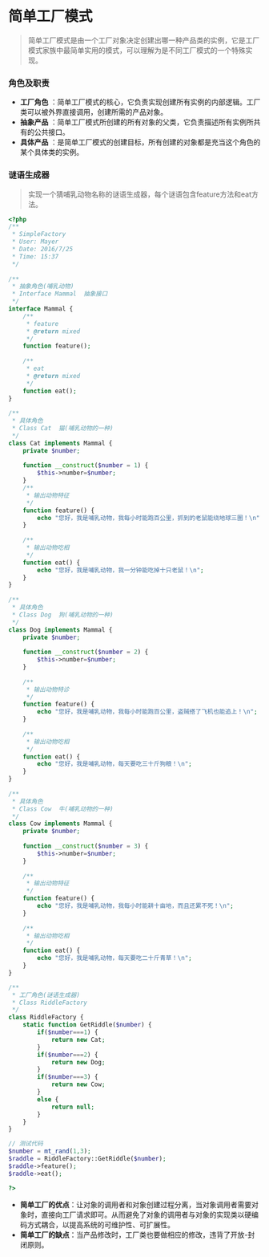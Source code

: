# 简单工厂模式
> 简单工厂模式是由一个工厂对象决定创建出哪一种产品类的实例，它是工厂模式家族中最简单实用的模式，可以理解为是不同工厂模式的一个特殊实现。 

### 角色及职责
- **工厂角色** ：简单工厂模式的核心，它负责实现创建所有实例的内部逻辑。工厂类可以被外界直接调用，创建所需的产品对象。
- **抽象产品** ：简单工厂模式所创建的所有对象的父类，它负责描述所有实例所共有的公共接口。
- **具体产品** ：是简单工厂模式的创建目标，所有创建的对象都是充当这个角色的某个具体类的实例。
 
### 谜语生成器
> 实现一个猜哺乳动物名称的谜语生成器，每个谜语包含feature方法和eat方法。
 
``` php
<?php  
/** 
 * SimpleFactory
 * User: Mayer
 * Date: 2016/7/25
 * Time: 15:37
 */  
  
/**
 * 抽象角色(哺乳动物)
 * Interface Mammal  抽象接口 
 */  
interface Mammal {
    /**
     * feature
     * @return mixed 
     */  
    function feature();
  
    /**
     * eat
     * @return mixed 
     */  
    function eat();
}  
  
/**
 * 具体角色 
 * Class Cat  猫(哺乳动物的一种)
 */
class Cat implements Mammal {
    private $number;
  
    function __construct($number = 1) {
        $this->number=$number; 
    }  
    /**
     * 输出动物特征
     */
    function feature() {  
        echo "您好，我是哺乳动物，我每小时能跑百公里，抓到的老鼠能绕地球三圈！\n";
    }  
  
    /**
     * 输出动物吃相
     */
    function eat() {  
        echo "您好，我是哺乳动物，我一分钟能吃掉十只老鼠！\n";
    }  
}  
  
/**
 * 具体角色 
 * Class Dog  狗(哺乳动物的一种)
 */
class Dog implements Mammal {
    private $number;
  
    function __construct($number = 2) {
        $this->number=$number;
    }
  
    /**
     * 输出动物特诊
     */
    function feature() {
        echo "您好，我是哺乳动物，我每小时能跑百公里，盗贼搭了飞机也能追上！\n";
    }
  
    /**
     * 输出动物吃相
     */
    function eat() {
        echo "您好，我是哺乳动物，每天要吃三十斤狗粮！\n";
    }
}
  
/**
 * 具体角色 
 * Class Cow  牛(哺乳动物的一种)
 */
class Cow implements Mammal {
    private $number;
  
    function __construct($number = 3) {
        $this->number=$number;
    }
  
    /**
     * 输出动物特征
     */
    function feature() {
        echo "您好，我是哺乳动物，我每小时能耕十亩地，而且还累不死！\n";
    }
  
    /**
     * 输出动物吃相
     */
    function eat() {
        echo "您好，我是哺乳动物，每天要吃二十斤青草！\n";
    }
}

/**
 * 工厂角色(谜语生成器)
 * Class RiddleFactory
 */  
class RiddleFactory {
    static function GetRiddle($number) {
        if($number===1) {
            return new Cat;
        }
        if($number===2) {
            return new Dog;
        }
        if($number===3) {
            return new Cow;
        } 
        else {
            return null;
        }
    }  
}

// 测试代码
$number = mt_rand(1,3);
$raddle = RiddleFactory::GetRiddle($number);
$raddle->feature();
$raddle->eat();

?>
```
> 
- **简单工厂的优点**：让对象的调用者和对象创建过程分离，当对象调用者需要对象时，直接向工厂请求即可。从而避免了对象的调用者与对象的实现类以硬编码方式耦合，以提高系统的可维护性、可扩展性。
- **简单工厂的缺点**：当产品修改时，工厂类也要做相应的修改，违背了开放-封闭原则。
